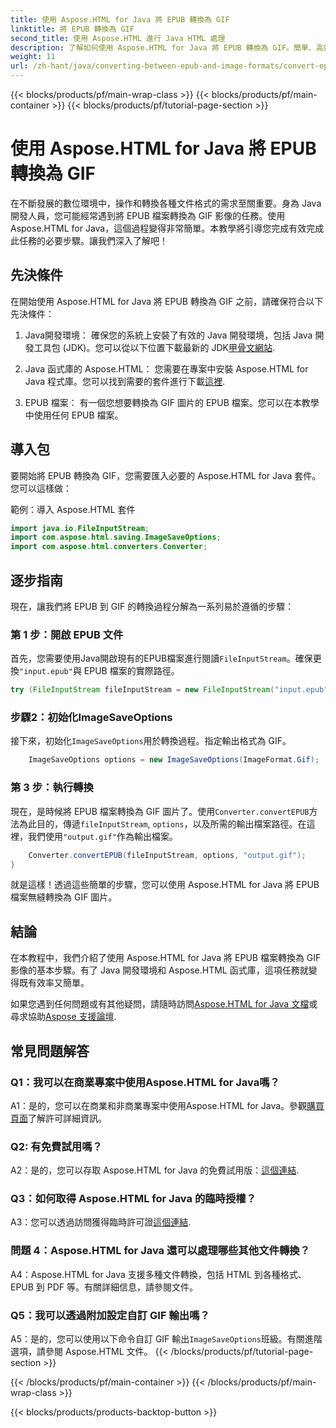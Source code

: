 ```yaml
---
title: 使用 Aspose.HTML for Java 將 EPUB 轉換為 GIF
linktitle: 將 EPUB 轉換為 GIF
second_title: 使用 Aspose.HTML 進行 Java HTML 處理
description: 了解如何使用 Aspose.HTML for Java 將 EPUB 轉換為 GIF。簡單、高效、可靠。
weight: 11
url: /zh-hant/java/converting-between-epub-and-image-formats/convert-epub-to-gif/
---
```


{{< blocks/products/pf/main-wrap-class >}}
{{< blocks/products/pf/main-container >}}
{{< blocks/products/pf/tutorial-page-section >}}

# 使用 Aspose.HTML for Java 將 EPUB 轉換為 GIF

在不斷發展的數位環境中，操作和轉換各種文件格式的需求至關重要。身為 Java 開發人員，您可能經常遇到將 EPUB 檔案轉換為 GIF 影像的任務。使用 Aspose.HTML for Java，這個過程變得非常簡單。本教學將引導您完成有效完成此任務的必要步驟。讓我們深入了解吧！

## 先決條件

在開始使用 Aspose.HTML for Java 將 EPUB 轉換為 GIF 之前，請確保符合以下先決條件：

1. Java開發環境：
   確保您的系統上安裝了有效的 Java 開發環境，包括 Java 開發工具包 (JDK)。您可以從以下位置下載最新的 JDK[甲骨文網站](https://www.oracle.com/java/technologies/javase-downloads.html).

2. Java 函式庫的 Aspose.HTML：
   您需要在專案中安裝 Aspose.HTML for Java 程式庫。您可以找到需要的套件進行下載[這裡](https://releases.aspose.com/html/java/).

3. EPUB 檔案：
   有一個您想要轉換為 GIF 圖片的 EPUB 檔案。您可以在本教學中使用任何 EPUB 檔案。

## 導入包

要開始將 EPUB 轉換為 GIF，您需要匯入必要的 Aspose.HTML for Java 套件。您可以這樣做：

範例：導入 Aspose.HTML 套件
```java
import java.io.FileInputStream;
import com.aspose.html.saving.ImageSaveOptions;
import com.aspose.html.converters.Converter;
```

## 逐步指南

現在，讓我們將 EPUB 到 GIF 的轉換過程分解為一系列易於遵循的步驟：

### 第 1 步：開啟 EPUB 文件

首先，您需要使用Java開啟現有的EPUB檔案進行閱讀`FileInputStream`。確保更換`"input.epub"`與 EPUB 檔案的實際路徑。

```java
try (FileInputStream fileInputStream = new FileInputStream("input.epub")) {
```

### 步驟2：初始化ImageSaveOptions

接下來，初始化`ImageSaveOptions`用於轉換過程。指定輸出格式為 GIF。

```java
    ImageSaveOptions options = new ImageSaveOptions(ImageFormat.Gif);
```

### 第 3 步：執行轉換

現在，是時候將 EPUB 檔案轉換為 GIF 圖片了。使用`Converter.convertEPUB`方法為此目的，傳遞`fileInputStream`, `options`，以及所需的輸出檔案路徑。在這裡，我們使用`"output.gif"`作為輸出檔案。

```java
    Converter.convertEPUB(fileInputStream, options, "output.gif");
}
```

就是這樣！透過這些簡單的步驟，您可以使用 Aspose.HTML for Java 將 EPUB 檔案無縫轉換為 GIF 圖片。

## 結論

在本教程中，我們介紹了使用 Aspose.HTML for Java 將 EPUB 檔案轉換為 GIF 影像的基本步驟。有了 Java 開發環境和 Aspose.HTML 函式庫，這項任務就變得既有效率又簡單。

如果您遇到任何問題或有其他疑問，請隨時訪問[Aspose.HTML for Java 文檔](https://reference.aspose.com/html/java/)或尋求協助[Aspose 支援論壇](https://forum.aspose.com/).

## 常見問題解答

### Q1：我可以在商業專案中使用Aspose.HTML for Java嗎？

A1：是的，您可以在商業和非商業專案中使用Aspose.HTML for Java。參觀[購買頁面](https://purchase.aspose.com/buy)了解許可詳細資訊。

### Q2: 有免費試用嗎？

 A2：是的，您可以存取 Aspose.HTML for Java 的免費試用版：[這個連結](https://releases.aspose.com/).

### Q3：如何取得 Aspose.HTML for Java 的臨時授權？

 A3：您可以透過訪問獲得臨時許可證[這個連結](https://purchase.aspose.com/temporary-license/).

### 問題 4：Aspose.HTML for Java 還可以處理哪些其他文件轉換？

A4：Aspose.HTML for Java 支援多種文件轉換，包括 HTML 到各種格式、EPUB 到 PDF 等。有關詳細信息，請參閱文件。

### Q5：我可以透過附加設定自訂 GIF 輸出嗎？

 A5：是的，您可以使用以下命令自訂 GIF 輸出`ImageSaveOptions`班級。有關進階選項，請參閱 Aspose.HTML 文件。
{{< /blocks/products/pf/tutorial-page-section >}}

{{< /blocks/products/pf/main-container >}}
{{< /blocks/products/pf/main-wrap-class >}}

{{< blocks/products/products-backtop-button >}}
